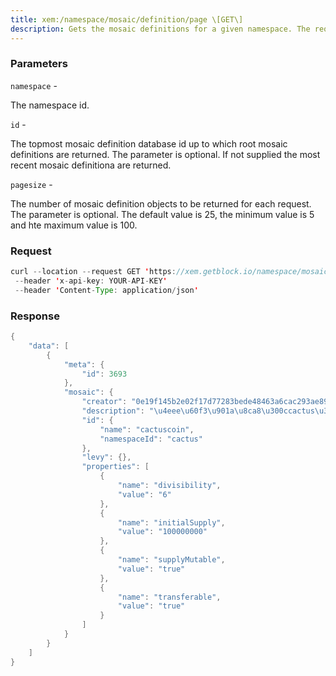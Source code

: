 ```yaml
---
title: xem:/namespace/mosaic/definition/page \[GET\]
description: Gets the mosaic definitions for a given namespace. The request supportspaging.
---
```


### Parameters


`namespace` -

The namespace id.

`id` -

The topmost mosaic definition database id up to which root mosaic
definitions are returned. The parameter is optional. If not supplied the
most recent mosaic definitiona are returned.

`pagesize` -

The number of mosaic definition objects to be returned for each request.
The parameter is optional. The default value is 25, the minimum value is
5 and hte maximum value is 100.

### Request

``` java
curl --location --request GET 'https://xem.getblock.io/namespace/mosaic/definition/page?namespace=cactus&pagesize=5}'
 --header 'x-api-key: YOUR-API-KEY' 
 --header 'Content-Type: application/json'
```

###  Response

``` java
{
    "data": [
        {
            "meta": {
                "id": 3693
            },
            "mosaic": {
                "creator": "0e19f145b2e02f17d77283bede48463a6cac293ae89680cccf3d7c52be08117a",
                "description": "\u4eee\u60f3\u901a\u8ca8\u300ccactus\u300d\u306e\u30e2\u30b6\u30a4\u30af\u3067\u3059\u3002",
                "id": {
                    "name": "cactuscoin",
                    "namespaceId": "cactus"
                },
                "levy": {},
                "properties": [
                    {
                        "name": "divisibility",
                        "value": "6"
                    },
                    {
                        "name": "initialSupply",
                        "value": "100000000"
                    },
                    {
                        "name": "supplyMutable",
                        "value": "true"
                    },
                    {
                        "name": "transferable",
                        "value": "true"
                    }
                ]
            }
        }
    ]
}
```

